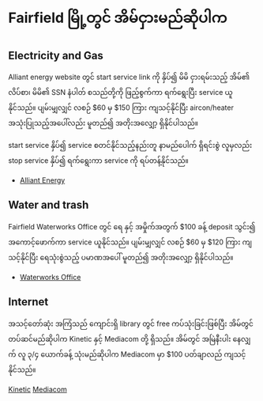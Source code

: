 # Fairfield မြို့တွင် အိမ်ငှားမည်ဆိုပါက

## Electricity and Gas

Alliant energy website တွင် start service link ကို နှိပ်၍ မိမိ ငှားရမ်းသည့် အိမ်၏ လိပ်စာ၊ မိမိ၏ SSN နံပါတ် စသည်တို့ကို ဖြည့်စွက်ကာ ရက်ရွေးပြီး service ယူနိုင်သည်။ ပျမ်းမျှလျှင် လစဉ် $60 မှ $150 ကြား ကျသင့်နိုင်ပြီး aircon/heater အသုံးပြုသည့်အပေါ်လည်း မူတည်၍ အတိုးအလျှော့ ရှိနိုင်ပါသည်။

start service နှိပ်၍ service စတင်နိုင်သည့်နည်းတူ နာမည်ပေါက် ရှိရင်းစွဲ လူမှလည်း stop service နှိပ်၍ ရက်ရွေးကာ service ကို ရပ်တန့်နိုင်သည်။

- [Alliant Energy](https://myaccount.alliantenergy.com/portal/#/login)

## Water and trash

Fairfield Waterworks Office တွင် ရေ နှင့် အမှိုက်အတွက် $100 ခန့် deposit သွင်း၍ အကောင့်ဖောက်ကာ service ယူနိုင်သည်။ ပျမ်းမျှလျှင် လစဉ် $60 မှ $120 ကြား ကျသင့်နိုင်ပြီး ရေသုံးစွဲသည့် ပမာဏအပေါ် မူတည်၍ အတိုးအလျှော့ ရှိနိုင်ပါသည်။

- [Waterworks Office](https://cityoffairfieldiowa.com/202/Water-Department)

## Internet

အသင့်တော်ဆုံး အကြံသည် ကျောင်းရှိ library တွင် free ကပ်သုံးခြင်းဖြစ်ပြီး အိမ်တွင် တပ်ဆင်မည်ဆိုပါက Kinetic နှင့် Mediacom တို့ ရှိသည်။ အိမ်တွင် အမြဲနီးပါး နေလျှက် လူ ၃/၄ ယောက်ခန့် သုံးမည်ဆိုပါက Mediacom မှာ $100 ပတ်ချာလည် ကျသင့်နိုင်သည်။

[Kinetic](https://www.windstream.com/high-speed-internet)
[Mediacom](https://mediacomcable.com/)

